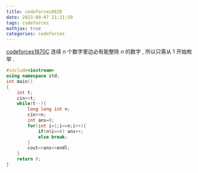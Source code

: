 ```yaml
---
title: codeforces882D
date: 2023-09-07 21:21:59
tags: codeforces
mathjax: true
categories: codeforces
---
```

[codeforces1870C](https://codeforces.com/problemset/problem/882/D)
连续 $n$ 个数字里边必有能整除 $n$ 的数字 , 所以只需从 $1$ 开始枚举 .

```C++
#include<iostream>
using namespace std;
int main()
{
    int t;
    cin>>t;
    while(t--){
        long long int n;
        cin>>n;
        int ans=0;
        for(int i=1;i<=n;i++){
            if(n%i==0) ans++;
            else break;
        }
        cout<<ans<<endl;
    }
    return 0;
}
```
